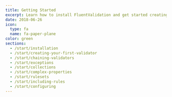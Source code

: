 ```yaml
---
title: Getting Started
excerpt: Learn how to install FluentValidation and get started creating validators.
date: 2018-06-26
icon:
  type: fa
  name: fa-paper-plane
color: green
sections:
  - /start/installation
  - /start/creating-your-first-validator
  - /start/chaining-validators
  - /start/exceptions
  - /start/collections
  - /start/complex-properties
  - /start/rulesets
  - /start/including-rules
  - /start/configuring
---
```

